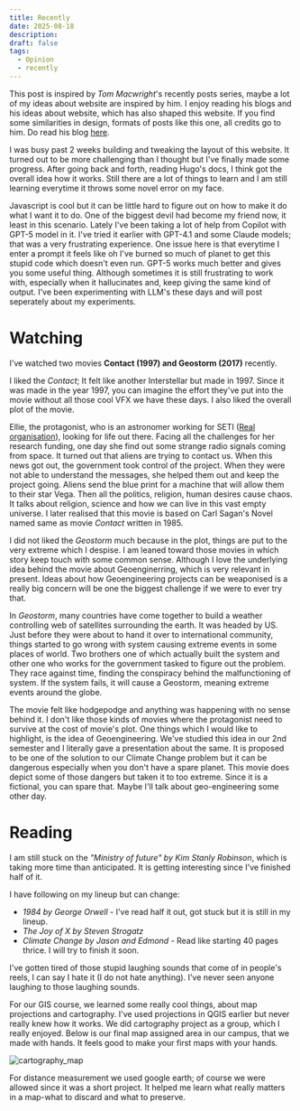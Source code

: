 ```yaml
---
title: Recently
date: 2025-08-18
description:
draft: false
tags:
  - Opinion
  - recently
---
```


This post is inspired by *Tom Macwright*'s recently posts series, maybe a lot of my ideas about website are inspired by him. I enjoy reading his blogs and his ideas about website, which has also shaped this website. If you find some similarities in design, formats of posts like this one, all credits go to him. Do read his blog [here](https://macwright.com/).

I was busy past 2 weeks building and tweaking the layout of this website. It turned out to be more challenging than I thought but I've finally made some progress. After going back and forth, reading Hugo's docs, I think got the overall idea how it works. Still there are a lot of things to learn and I am still learning everytime it throws some novel error on my face.

Javascript is cool but it can be little hard to figure out on how to make it do what I want it to do. One of the biggest devil had become my friend now, it least in this scenario. Lately I've been taking a lot of help from Copilot with GPT-5 model in it. I've tried it earlier with GPT-4.1 and some Claude models; that was a very frustrating experience. One issue here is that everytime I enter a prompt it feels like oh I've burned so much of planet to get this stupid code which doesn't even run. GPT-5 works much better and gives you some useful thing. Although sometimes it is still frustrating to work with, especially when it hallucinates and, keep giving the same kind of output.
I've been experimenting with LLM's these days and will post seperately about my experiments.

# Watching

I've watched two movies **Contact (1997) and Geostorm (2017)** recently.

I liked the *Contact*; It felt like another Interstellar but made in 1997. Since it was made in the year 1997, you can imagine the effort they've put into the movie without all those cool VFX we have these days. I also liked the overall plot of the movie. 

Ellie, the protagonist, who is an astronomer working for SETI ([Real organisation](https://www.seti.org/)), looking for life out there. Facing all the challenges for her research funding, one day she find out some strange radio signals coming from space. It turned out that aliens are trying to contact us. When this news got out, the government took control of the project. When they were not able to understand the messages, she helped them out and keep the project going. Aliens send the blue print for a machine that will allow them to their star Vega. Then all the politics, religion, human desires cause chaos. It talks about religion, science and how we can live in this vast empty universe. I later realised that this movie is based on Carl Sagan's Novel named same as movie *Contact* written in 1985.

I did not liked the *Geostorm* much because in the plot, things are put to the very extreme which I despise. I am leaned toward those movies in which story keep touch with some common sense. Although I love the underlying idea behind the movie about Geoenginerring, which is very relevant in present. Ideas about how Geoengineering projects can be weaponised is a really big concern will be one the biggest challenge if we were to ever try that. 

In *Geostorm*, many countries have come together to build a weather controlling web of satellites surrounding the earth. It was headed by US. Just before they were about to hand it over to international community, things started to go wrong with system causing extreme events in some places of world. Two brothers one of which actually built the system and other one who works for the government tasked to figure out the problem. They race against time, finding the conspiracy behind the malfunctioning of system. If the system fails, it will cause a Geostorm, meaning extreme events around the globe. 

The movie felt like hodgepodge and anything was happening with no sense behind it. I don't like those kinds of movies where the protagonist need to survive at the cost of movie's plot. One things which I would like to highlight, is the idea of Geoengineering. We've studied this idea in our 2nd semester and I literally gave a presentation about the same. It is proposed to be  one of the solution to our Climate Change problem but it can be dangerous especially when you don't have a spare planet. This movie does depict some of those dangers but taken it to too extreme. Since it is a fictional, you can spare that. Maybe I'll talk about geo-engineering some other day.
# Reading

I am still stuck on the *"Ministry of future" by Kim Stanly Robinson*, which is taking more time than anticipated. It is getting interesting since I've finished half of it. 

I have following on my lineup but can change:

- *1984 by George Orwell* - I've read half it out, got stuck but it is still in my lineup.
- *The Joy of X by Steven Strogatz*
- *Climate Change by Jason and Edmond* - Read like starting 40 pages thrice. I will try to finish it soon.

I've gotten tired of those stupid laughing sounds that come of in people's reels, I can say I hate it (I do not hate anything). I've never seen anyone laughing to those laughing sounds. 

For our GIS course, we learned some really cool things, about map projections and cartography. I've used projections in QGIS earlier but never really knew how it works. We did cartography project as a group, which I really enjoyed. Below is our final map assigned area in our campus, that we made with hands. It feels good to make your first maps with your hands.

![cartography_map](/images/cartography_map.jpg)

For distance measurement we used google earth; of course we were allowed since it was a short project. It helped me learn what really matters in a map-what to discard and what to preserve. 





